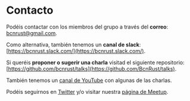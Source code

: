 # Contacto

Podéis contactar con los miembros del grupo a través del **correo**: [bcnrust@gmail.com](mailto:bcnrust@gmail.com).

Como alternativa, también tenemos un **canal de slack**: [https://bcnrust.slack.com/](https://bcnrust.slack.com/).

Si queréis **proponer o sugerir una charla** visitad el siguiente repositorio: [https://github.com/bcnrust/talks](https://github.com/BcnRust/talks).

También tenemos un [canal de YouTube](https://www.youtube.com/channel/UCSAvqBukLngTP0PWdJt9NzA) con algunas de las charlas.

Podéis seguirnos en [Twitter](https://twitter.com/bcnrust) y/o visitar nuestra [página de Meetup](https://www.meetup.com/es-ES/BcnRust/).
